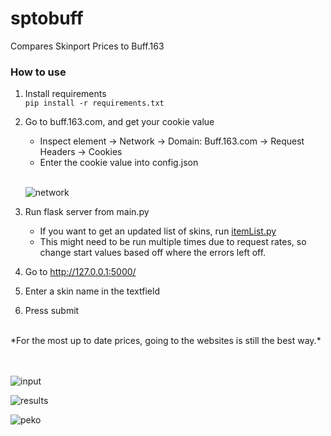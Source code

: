 # sptobuff
Compares Skinport Prices to Buff.163
### How to use
1. Install requirements </br>
`
    pip install -r requirements.txt
`
2. Go to buff.163.com, and get your cookie value
    - Inspect element -> Network -> Domain: Buff.163.com -> Request Headers -> Cookies
    - Enter the cookie value into config.json
    <br/>
    
    ![network](/images/network.png) 
1. Run flask server from main.py
    - If you want to get an updated list of skins, run [itemList.py](classes/getItemList.py)
    - This might need to be run multiple times due to request rates, so change start values based off where the errors left off.
2. Go to http://127.0.0.1:5000/
3. Enter a skin name in the textfield
4. Press submit
<br/>
*For the most up to date prices, going to the websites is still the best way.*
<br/>
<br/>
<br/>

![input](/images/spToBuffInput.png)

![results](/images/spToBuffResults.png)

![peko](https://c.tenor.com/yCXF2YPIXtwAAAAC/pekora-animeh.gif)
